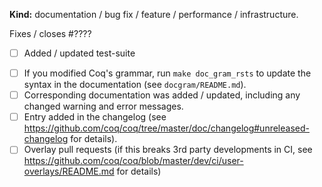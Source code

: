 <!-- Thank you for your contribution.
     Make sure you read the contributing guide and fill this template. -->


<!-- Keep what applies -->
**Kind:** documentation / bug fix / feature / performance / infrastructure.


<!-- If this is a bug fix, make sure the bug was reported beforehand. -->
Fixes / closes #????


<!-- If there is a user-visible change in coqc/coqtop/coqchk/coq_makefile behavior and testing is not prohibitively expensive: -->
<!-- (Otherwise, remove this line.) -->
- [ ] Added / updated test-suite
<!-- If this is a feature pull request / breaks compatibility: -->
<!-- (Otherwise, remove these lines.) -->
- [ ] If you modified Coq's grammar, run `make doc_gram_rsts` to update the syntax in the documentation (see `docgram/README.md`).
- [ ] Corresponding documentation was added / updated, including any changed warning and error messages.
- [ ] Entry added in the changelog (see https://github.com/coq/coq/tree/master/doc/changelog#unreleased-changelog for details).
- [ ] Overlay pull requests (if this breaks 3rd party developments in CI, see
https://github.com/coq/coq/blob/master/dev/ci/user-overlays/README.md for details)
